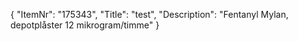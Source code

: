 {
  "ItemNr": "175343",
  "Title": "test",
  "Description": "Fentanyl Mylan, depotplåster 12 mikrogram/timme"
}